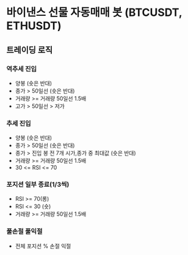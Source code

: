 # 바이낸스 선물 자동매매 봇 (BTCUSDT, ETHUSDT)

## 트레이딩 로직

### 역추세 진입

- 양봉 (숏은 반대)
- 종가 > 50일선 (숏은 반대)
- 거래량 >= 거래량 50일선 1.5배
- 고가 > 50일선 > 저가

### 추세 진입

- 양봉 (숏은 반대)
- 종가 > 50일선 (숏은 반대)
- 종가 > 진입 봉 전 7개 시가,종가 중 최대값 (숏은 반대)
- 거래량 >= 거래량 50일선 1.5배
- 30 <= RSI <= 70

### 포지션 일부 종료(1/3씩)

- RSI >= 70(롱)
- RSI <= 30 (숏)
- 거래량 >= 거래량 50일선 1.5배

### 풀손절 풀익절

- 전체 포지션 % 손절 익절
